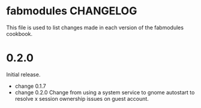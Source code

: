 # fabmodules CHANGELOG

This file is used to list changes made in each version of the fabmodules cookbook.

# 0.2.0

Initial release.

- change 0.1.7
- change 0.2.0
Change from using a system service to gnome autostart to resolve x session ownership issues on guest account.
